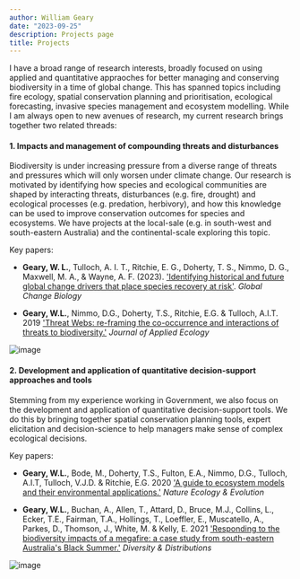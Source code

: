 ```yaml
---
author: William Geary
date: "2023-09-25"
description: Projects page
title: Projects
---
```


I have a broad range of research interests, broadly focused on using applied and quantitative appraoches for better managing and conserving biodiversity in a time of global change. This has spanned topics including fire ecology, spatial conservation planning and prioritisation, ecological forecasting, invasive species management and ecosystem modelling. While I am always open to new avenues of research, my current research brings together two related threads:

#### **1. Impacts and management of compounding threats and disturbances**

Biodiversity is under increasing pressure from a diverse range of threats and pressures which will only worsen under climate change. Our research is motivated by identifying how species and ecological communities are shaped by interacting threats, disturbances (e.g. fire, drought) and ecological processes (e.g. predation, herbivory), and how this knowledge can be used to improve conservation outcomes for species and ecosystems. We have projects at the local-sale (e.g. in south-west and south-eastern Australia) and the continental-scale exploring this topic.

Key papers:

-   **Geary, W. L.**, Tulloch, A. I. T., Ritchie, E. G., Doherty, T. S., Nimmo, D. G., Maxwell, M. A., & Wayne, A. F. (2023). ['Identifying historical and future global change drivers that place species recovery at risk'](https://doi.org/10.1111/gcb.16661). *Global Change Biology*

-   **Geary, W.L.**, Nimmo, D.G., Doherty, T.S., Ritchie, E.G. & Tulloch, A.I.T. 2019 ['Threat Webs: re-framing the co-occurrence and interactions of threats to biodiversity.'](https://doi.org/10.1111/1365-2664.13427) *Journal of Applied Ecology*

![image](/images/191019_NORTHERNTERRITORY.jpg)

#### **2. Development and application of quantitative decision-support approaches and tools**

Stemming from my experience working in Government, we also focus on the development and application of quantitative decision-support tools. We do this by bringing together spatial conservation planning tools, expert elicitation and decision-science to help managers make sense of complex ecological decisions.

Key papers:

-   **Geary, W.L.**, Bode, M., Doherty, T.S., Fulton, E.A., Nimmo, D.G., Tulloch, A.I.T, Tulloch, V.J.D. & Ritchie, E.G. 2020 ['A guide to ecosystem models and their environmental applications.'](https://www.nature.com/articles/s41559-020-01298-8) *Nature Ecology & Evolution*

-   **Geary, W.L.**, Buchan, A., Allen, T., Attard, D., Bruce, M.J., Collins, L., Ecker, T.E., Fairman, T.A., Hollings, T., Loeffler, E., Muscatello, A., Parkes, D., Thomson, J., White, M. & Kelly, E. 2021 ['Responding to the biodiversity impacts of a megafire: a case study from south-eastern Australia's Black Summer.'](https://onlinelibrary.wiley.com/doi/10.1111/ddi.13292) *Diversity & Distributions*

![image](/images/megafire-actions.jpeg)